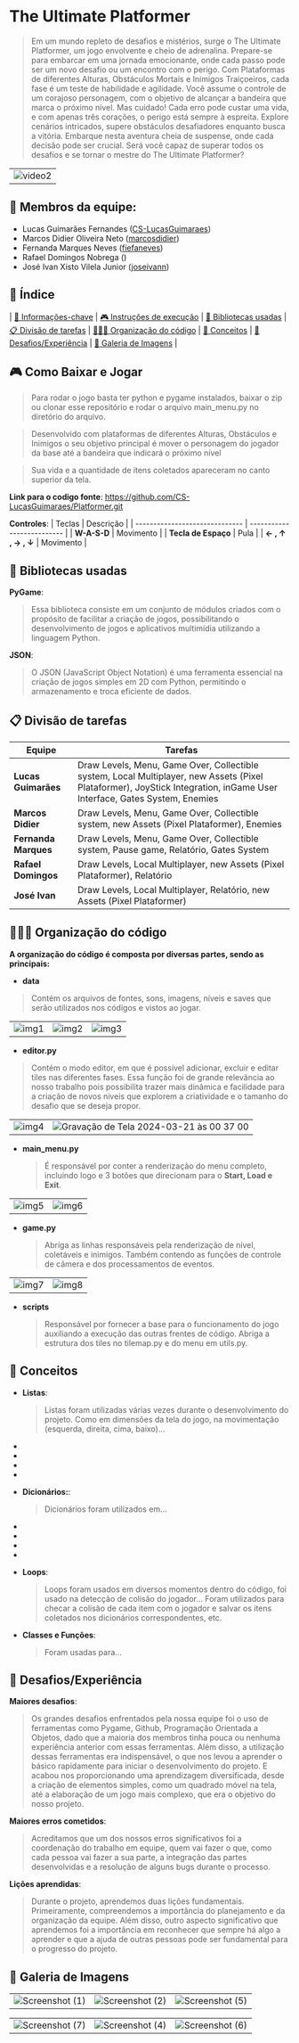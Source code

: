 # The Ultimate Platformer

  > Em um mundo repleto de desafios e mistérios, surge o The Ultimate Platformer, um jogo envolvente e cheio de adrenalina. Prepare-se para embarcar em uma jornada emocionante, onde cada passo pode ser um novo desafio ou um encontro com o perigo. Com Plataformas de diferentes Alturas, Obstáculos Mortais e Inimigos Traiçoeiros, cada fase é um teste de habilidade e agilidade.
Você assume o controle de um corajoso personagem, com o objetivo de alcançar a bandeira que marca o próximo nível. Mas cuidado! Cada erro pode custar uma vida, e com apenas três corações, o perigo está sempre à espreita. Explore cenários intricados, supere obstáculos desafiadores enquanto busca a vitória.
Embarque nesta aventura cheia de suspense, onde cada decisão pode ser crucial. Será você capaz de superar todos os desafios e se tornar o mestre do The Ultimate Platformer?

| |
|:-------------------------:|
|![video2](https://github.com/joseivann/jogo/assets/84510651/f25b0bfd-8eb3-467d-a4eb-6ca39b0a111d)|

## 👥 Membros da equipe:
   * Lucas Guimarães Fernandes </lgf> ([CS-LucasGuimaraes](https://github.com/CS-LucasGuimaraes))
   * Marcos Didier Oliveira Neto </mdon> ([marcosdidier](https://github.com/marcosdidier)) 
   * Fernanda Marques Neves </fmn> ([fiefaneves](https://github.com/fiefaneves))
   * Rafael Domingos Nobrega </rdn> ([]())
   * José Ivan Xisto Vilela Junior </jixvj> ([joseivann](https://github.com/joseivann))

## 🎯 Índice

| [👥 Informações-chave](#-Membros-da-equipe)
| [🎮 Instruções de execução](#-Como-Baixar-e-Jogar)
| [📖 Bibliotecas usadas](#-Bibliotecas-usadas)
| [📋 Divisão de tarefas](#-Divisão-de-tarefas)
| [👨🏻‍💻 Organização do código](#-Organização-do-código)
| [📝 Conceitos](#-Conceitos)
| [🧠 Desafios/Experiência](#-Desafios/Experiência)
| [📸 Galeria de Imagens](#-Galeria-de-Imagens) |

## 🎮 Como Baixar e Jogar

> Para rodar o jogo basta ter python e pygame instalados, baixar o zip ou clonar esse repositório e rodar o arquivo main_menu.py no diretório do arquivo.

> Desenvolvido com plataformas de diferentes Alturas, Obstáculos e Inimigos o seu objetivo principal é mover o personagem do jogador da base até a bandeira que indicará o próximo nível

> Sua vida e a quantidade de itens coletados apareceram no canto superior da tela.

**Link para o codigo fonte**: https://github.com/CS-LucasGuimaraes/Platformer.git

**Controles**:
  |            Teclas              |          Descrição           |
  | ------------------------------ | -------------------------- |
  | **W-A-S-D** | Movimento |
  | **Tecla de Espaço** | Pula |
  | **&#8592; , &#8593; , &#8594; , &#8595;** | Movimento |

## 📖 Bibliotecas usadas

 **PyGame**:
> Essa biblioteca consiste em um conjunto de módulos criados com o propósito de facilitar a criação de jogos, possibilitando o desenvolvimento de jogos e aplicativos multimídia utilizando a linguagem Python.
   
 **JSON**:
> O JSON (JavaScript Object Notation) é uma ferramenta essencial na criação de jogos simples em 2D com Python, permitindo o armazenamento e troca eficiente de dados.

## 📋 Divisão de tarefas

|            Equipe              |          Tarefas           |
| ------------------------------ | -------------------------- |
| **Lucas Guimarães** | Draw Levels, Menu, Game Over, Collectible system, Local Multiplayer, new Assets (Pixel Plataformer), JoyStick Integration, inGame User Interface, Gates System, Enemies |
| **Marcos Didier** | Draw Levels, Menu, Game Over, Collectible system, new Assets (Pixel Plataformer), Enemies |
| **Fernanda Marques** | Draw Levels, Menu, Game Over, Collectible system, Pause game, Relatório, Gates System  |
| **Rafael Domingos** | Draw Levels, Local Multiplayer, new Assets (Pixel Plataformer), Relatório |
| **José Ivan** | Draw Levels, Local Multiplayer, Relatório, new Assets (Pixel Plataformer) |

## 👨🏻‍💻 Organização do código

   **A organização do código é composta por diversas partes, sendo as principais:**

  - **data**
   > Contém os arquivos de fontes, sons, imagens, níveis e saves que serão utilizados nos códigos e vistos ao jogar.

| | | |
|:-------------------------:|:-------------------------:|:-------------------------:|
|![img1](https://github.com/joseivann/Relatorio/assets/84510651/7006f882-5288-47e0-b3ec-7590d0e39a19) | ![img2](https://github.com/joseivann/Relatorio/assets/84510651/01157b39-2e87-4a6a-b8d4-99b376ba353f) | ![img3](https://github.com/joseivann/Relatorio/assets/84510651/70c22d47-9aa1-45f5-a611-e0053045b94c) |

 - **editor.py**
  > Contém o modo editor, em que é possível adicionar, excluir e editar tiles nas diferentes fases. Essa função foi de grande relevância ao nosso trabalho pois possibilita trazer mais dinâmica e facilidade para a criação de novos níveis que explorem a criatividade e o tamanho do desafio que se deseja propor.

| | | 
|:-------------------------:|:-------------------------:|
|![img4](https://github.com/joseivann/Relatorio/assets/84510651/d85b3525-450b-46d6-ad2e-3e1897aaeaa0) | ![Gravação de Tela 2024-03-21 às 00 37 00](https://github.com/joseivann/Relatorio/assets/84510651/0a4f09ea-bf64-4e82-a62e-da3c0c40e662) |

 - **main_menu.py**
   
   > É responsável por conter a renderização do menu completo, incluindo logo e 3 botões que direcionam para o **Start, Load e Exit**.

| | | 
|:-------------------------:|:-------------------------:|
|![img5](https://github.com/joseivann/Relatorio/assets/84510651/25ce1609-118d-4cd0-8321-8c3b15eb0725) | ![img6](https://github.com/joseivann/Relatorio/assets/84510651/934eae6b-3480-4d72-a4fc-64c19bccb969) |

 - **game.py**

   > Abriga as linhas responsáveis pela renderização de nível, coletáveis e inimigos. Também contendo as funções de controle de câmera e dos processamentos de eventos.

| | | 
|:-------------------------:|:-------------------------:|
|![img7](https://github.com/joseivann/Relatorio/assets/84510651/e0e2a37e-18fd-43d5-b1e2-8d0db6609f52) | ![img8](https://github.com/joseivann/Relatorio/assets/84510651/af8e8727-ab23-4510-9bb0-2008050e8a54) |

 - **scripts**

   > Responsável por fornecer a base para o funcionamento do jogo auxiliando a execução das outras frentes de código. Abriga a estrutura dos tiles no tilemap.py e do menu em utils.py.


## 📝 Conceitos


 - **Listas**:
   > Listas foram utilizadas várias vezes durante o desenvolvimento do projeto. Como em dimensões da tela do jogo, na movimentação (esquerda, direita, cima, baixo)...
 
 -
 -
 -
 -
 
 - **Dicionários:**:
   > Dicionários foram utilizados em...
  
-
-
-
-

 - **Loops**:
   > Loops foram usados em diversos momentos dentro do código, foi usado na detecção de colisão do jogador… Foram utilizados para checar a colisão de cada item com o jogador e salvar os itens coletados nos dicionários correspondentes, etc.

 - **Classes e Funções**:
   > Foram usadas para...
 

## 🧠 Desafios/Experiência

 **Maiores desafios**:

> Os grandes desafios enfrentados pela nossa equipe foi o uso de ferramentas como Pygame, Github, Programação Orientada a Objetos, dado que a maioria dos membros tinha pouca ou nenhuma experiência anterior com essas ferramentas. Além disso, a utilização dessas ferramentas era indispensável, o que nos levou a aprender o básico rapidamente para iniciar o desenvolvimento do projeto. E acabou nos proporcionando uma aprendizagem diversificada, desde a criação de elementos simples, como um quadrado móvel na tela, até a elaboração de um jogo mais complexo, que era o objetivo do nosso projeto.

 **Maiores erros cometidos**:

 > Acreditamos que um dos nossos erros significativos foi a coordenação do trabalho em equipe, quem vai fazer o que, como cada pessoa vai fazer a sua parte, a integração das partes desenvolvidas e a resolução de alguns bugs durante o processo.

 **Lições aprendidas**:

> Durante o projeto, aprendemos duas lições fundamentais. Primeiramente, compreendemos a importância do planejamento e da organização da equipe. Além disso, outro aspecto significativo que aprendemos foi a importância em reconhecer que sempre há algo a aprender e que a ajuda de outras pessoas pode ser fundamental para o progresso do projeto.


## 📸 Galeria de Imagens

| | | |
|:-------------------------:|:-------------------------:|:-------------------------:|
|![Screenshot (1)](https://github.com/joseivann/Relatorio/assets/84510651/1b8eca5e-f82a-41e6-b71c-56330fd32925) | ![Screenshot (2)](https://github.com/joseivann/Relatorio/assets/84510651/ccd4f4b5-707f-4f7d-92e8-641a29ff6800) | ![Screenshot (5)](https://github.com/joseivann/Relatorio/assets/84510651/fecf1953-76d8-44d7-a9ae-e3488644073d) |

| | | |
|:-------------------------:|:-------------------------:|:-------------------------:|
|![Screenshot (7)](https://github.com/joseivann/Relatorio/assets/84510651/d591fe5e-c80d-49c5-a335-885605a4935b) | ![Screenshot (4)](https://github.com/joseivann/Relatorio/assets/84510651/b945ef18-7fe9-433e-a8f4-349aa302cc65) | ![Screenshot (6)](https://github.com/joseivann/Relatorio/assets/84510651/de852e59-8147-4b27-abb0-bde9ed32c31e) |





